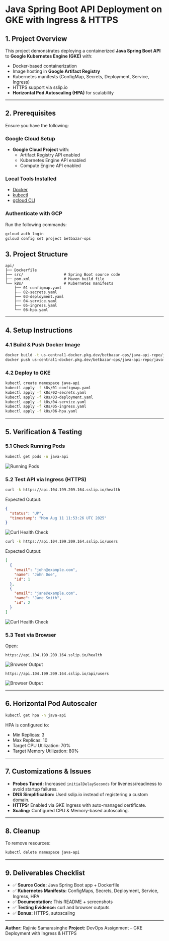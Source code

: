 

# Java Spring Boot API Deployment on GKE with Ingress & HTTPS

## 1. Project Overview
This project demonstrates deploying a containerized **Java Spring Boot API** to **Google Kubernetes Engine (GKE)** with:
- Docker-based containerization
- Image hosting in **Google Artifact Registry**
- Kubernetes manifests (ConfigMap, Secrets, Deployment, Service, Ingress)
- HTTPS support via sslip.io
- **Horizontal Pod Autoscaling (HPA)** for scalability

---

## 2. Prerequisites
Ensure you have the following:

### Google Cloud Setup
- **Google Cloud Project** with:
  - Artifact Registry API enabled
  - Kubernetes Engine API enabled
  - Compute Engine API enabled

### Local Tools Installed
- [Docker](https://docs.docker.com/get-docker/)
- [kubectl](https://kubernetes.io/docs/tasks/tools/)
- [gcloud CLI](https://cloud.google.com/sdk/docs/install)

### Authenticate with GCP
Run the following commands:
```bash
gcloud auth login
gcloud config set project betbazar-ops


```
## 3. Project Structure

```
api/
├── Dockerfile
├── src/                  # Spring Boot source code
├── pom.xml               # Maven build file
└── k8s/                  # Kubernetes manifests
    ├── 01-configmap.yaml
    ├── 02-secrets.yaml
    ├── 03-deployment.yaml
    ├── 04-service.yaml
    ├── 05-ingress.yaml
    └── 06-hpa.yaml
```

---

## 4. Setup Instructions

### 4.1 Build & Push Docker Image

```bash
docker build -t us-central1-docker.pkg.dev/betbazar-ops/java-api-repo/java-api:latest .
docker push us-central1-docker.pkg.dev/betbazar-ops/java-api-repo/java-api:latest
```


### 4.2 Deploy to GKE

```bash
kubectl create namespace java-api
kubectl apply -f k8s/01-configmap.yaml
kubectl apply -f k8s/02-secrets.yaml
kubectl apply -f k8s/03-deployment.yaml
kubectl apply -f k8s/04-service.yaml
kubectl apply -f k8s/05-ingress.yaml
kubectl apply -f k8s/06-hpa.yaml
```

---

## 5. Verification & Testing

### 5.1 Check Running Pods

```bash
kubectl get pods -n java-api
```

![Running Pods](screenshots/running%20pods.png)

### 5.2 Test API via Ingress (HTTPS)

```bash
curl -k https://api.104.199.209.164.sslip.io/health
```

Expected Output:

```json
{
  "status": "UP",
  "timestamp": "Mon Aug 11 11:53:26 UTC 2025"
}
```

![Curl Health Check](screenshots/curl%20response%20health.png)

```bash
curl -k https://api.104.199.209.164.sslip.io/users
```

Expected Output:

```json
[
  {
    "email": "john@example.com",
    "name": "John Doe",
    "id": 1
  },
  {
    "email": "jane@example.com",
    "name": "Jane Smith",
    "id": 2
  }
]
```

![Curl Health Check](screenshots/curl%20response%20users.png)

### 5.3 Test via Browser

Open:

```
https://api.104.199.209.164.sslip.io/health
```

![Browser Output](screenshots/browser%20response%20health.png)

```
https://api.104.199.209.164.sslip.io/api/users
```

![Browser Output](screenshots/browser%20response%20users.png)

---

## 6. Horizontal Pod Autoscaler

```bash
kubectl get hpa -n java-api
```


HPA is configured to:

* Min Replicas: 3
* Max Replicas: 10
* Target CPU Utilization: 70%
* Target Memory Utilization: 80%

---

## 7. Customizations & Issues

* **Probes Tuned:** Increased `initialDelaySeconds` for liveness/readiness to avoid startup failures.
* **DNS Simplification:** Used sslip.io instead of registering a custom domain.
* **HTTPS:** Enabled via GKE Ingress with auto-managed certificate.
* **Scaling:** Configured CPU & Memory-based autoscaling.

---

## 8. Cleanup

To remove resources:

```bash
kubectl delete namespace java-api
```

---

## 9. Deliverables Checklist

* ✅ **Source Code:** Java Spring Boot app + Dockerfile
* ✅ **Kubernetes Manifests:** ConfigMaps, Secrets, Deployment, Service, Ingress, HPA
* ✅ **Documentation:** This README + screenshots
* ✅ **Testing Evidence:** curl and browser outputs
* ✅ **Bonus:** HTTPS, autoscaling

---

**Author:** Rajinie Samarasinghe
**Project:** DevOps Assignment – GKE Deployment with Ingress & HTTPS





